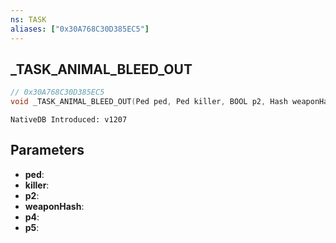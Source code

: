 ```yaml
---
ns: TASK
aliases: ["0x30A768C30D385EC5"]
---
```

## _TASK_ANIMAL_BLEED_OUT

```c
// 0x30A768C30D385EC5
void _TASK_ANIMAL_BLEED_OUT(Ped ped, Ped killer, BOOL p2, Hash weaponHash, int p4, int p5);
```

```
NativeDB Introduced: v1207
```

## Parameters
* **ped**:
* **killer**:
* **p2**:
* **weaponHash**:
* **p4**:
* **p5**:
